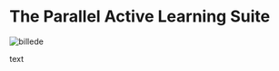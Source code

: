 # The Parallel Active Learning Suite

![billede](https://user-images.githubusercontent.com/121713591/236840145-97c46652-3dff-44ac-aa84-541d31ed3ca1.png)

text
